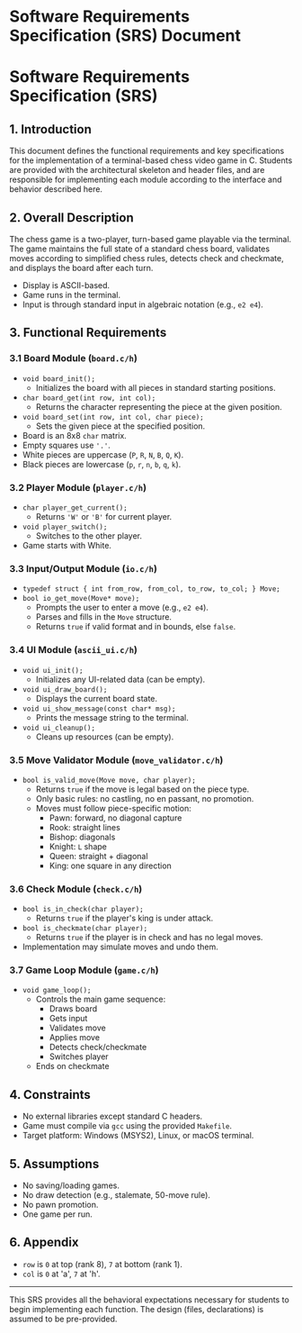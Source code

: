 # Software Requirements Specification (SRS) Document

# Software Requirements Specification (SRS)

## 1. Introduction
This document defines the functional requirements and key specifications for the implementation of a terminal-based chess video game in C. Students are provided with the architectural skeleton and header files, and are responsible for implementing each module according to the interface and behavior described here.

## 2. Overall Description
The chess game is a two-player, turn-based game playable via the terminal. The game maintains the full state of a standard chess board, validates moves according to simplified chess rules, detects check and checkmate, and displays the board after each turn.

- Display is ASCII-based.
- Game runs in the terminal.
- Input is through standard input in algebraic notation (e.g., `e2 e4`).

## 3. Functional Requirements

### 3.1 Board Module (`board.c/h`)
- `void board_init();`
  - Initializes the board with all pieces in standard starting positions.
- `char board_get(int row, int col);`
  - Returns the character representing the piece at the given position.
- `void board_set(int row, int col, char piece);`
  - Sets the given piece at the specified position.
- Board is an 8x8 `char` matrix.
- Empty squares use `'.'`.
- White pieces are uppercase (`P`, `R`, `N`, `B`, `Q`, `K`).
- Black pieces are lowercase (`p`, `r`, `n`, `b`, `q`, `k`).

### 3.2 Player Module (`player.c/h`)
- `char player_get_current();`
  - Returns `'W'` or `'B'` for current player.
- `void player_switch();`
  - Switches to the other player.
- Game starts with White.

### 3.3 Input/Output Module (`io.c/h`)
- `typedef struct { int from_row, from_col, to_row, to_col; } Move;`
- `bool io_get_move(Move* move);`
  - Prompts the user to enter a move (e.g., `e2 e4`).
  - Parses and fills in the `Move` structure.
  - Returns `true` if valid format and in bounds, else `false`.

### 3.4 UI Module (`ascii_ui.c/h`)
- `void ui_init();`
  - Initializes any UI-related data (can be empty).
- `void ui_draw_board();`
  - Displays the current board state.
- `void ui_show_message(const char* msg);`
  - Prints the message string to the terminal.
- `void ui_cleanup();`
  - Cleans up resources (can be empty).

### 3.5 Move Validator Module (`move_validator.c/h`)
- `bool is_valid_move(Move move, char player);`
  - Returns `true` if the move is legal based on the piece type.
  - Only basic rules: no castling, no en passant, no promotion.
  - Moves must follow piece-specific motion:
    - Pawn: forward, no diagonal capture
    - Rook: straight lines
    - Bishop: diagonals
    - Knight: `L` shape
    - Queen: straight + diagonal
    - King: one square in any direction

### 3.6 Check Module (`check.c/h`)
- `bool is_in_check(char player);`
  - Returns `true` if the player's king is under attack.
- `bool is_checkmate(char player);`
  - Returns `true` if the player is in check and has no legal moves.
- Implementation may simulate moves and undo them.

### 3.7 Game Loop Module (`game.c/h`)
- `void game_loop();`
  - Controls the main game sequence:
    - Draws board
    - Gets input
    - Validates move
    - Applies move
    - Detects check/checkmate
    - Switches player
  - Ends on checkmate

## 4. Constraints
- No external libraries except standard C headers.
- Game must compile via `gcc` using the provided `Makefile`.
- Target platform: Windows (MSYS2), Linux, or macOS terminal.

## 5. Assumptions
- No saving/loading games.
- No draw detection (e.g., stalemate, 50-move rule).
- No pawn promotion.
- One game per run.

## 6. Appendix
- `row` is `0` at top (rank 8), `7` at bottom (rank 1).
- `col` is `0` at 'a', `7` at 'h'.

---
This SRS provides all the behavioral expectations necessary for students to begin implementing each function. The design (files, declarations) is assumed to be pre-provided.

